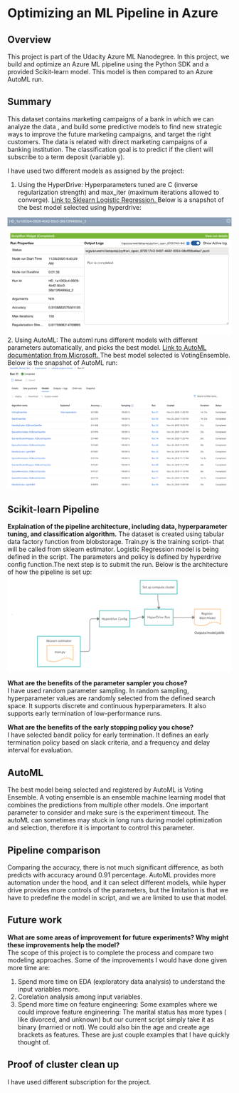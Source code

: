 # Optimizing an ML Pipeline in Azure

## Overview
This project is part of the Udacity Azure ML Nanodegree.
In this project, we build and optimize an Azure ML pipeline using the Python SDK and a provided Scikit-learn model.
This model is then compared to an Azure AutoML run.

## Summary
This dataset contains marketing campaigns of a bank in which we can analyze the data , and build some predictive models to find new strategic ways to improve the future marketing campaigns, and target the right customers. The data is related with direct marketing campaigns of a banking institution. The classification goal is to predict if the client will subscribe to a term deposit (variable y).

I have used two different models as assigned by the project: 
1. Using the HyperDrive: Hyperparameters tuned are C (inverse regularization strength) and max_iter (maximum iterations allowed to converge). 
<a href ="https://scikit-learn.org/stable/modules/generated/sklearn.linear_model.LogisticRegression.html"> Link to Sklearn Logistic Regression. </a> Below is a snapshot of the best model selected using hyperdrive: <br/>
<img src= "./images/hyperdrive_info.png">
2. Using AutoML: The automl runs different models with different parameters automatically, and picks the best model. <a href ="https://docs.microsoft.com/en-us/azure/machine-learning/concept-automated-ml"> Link to AutoML documentation from Microsoft. </a> The best model selected is VotingEnsemble. Below is the snapshot of AutoML run: <br/>
<img src= "./images/AutoML_snapshot.png">

## Scikit-learn Pipeline
**Explaination of the pipeline architecture, including data, hyperparameter tuning, and classification algorithm.**
The dataset is created using tabular data factory function from blobstorage. Train.py is the training script- that will be called from sklearn estimator. Logistic Regression model is being defined in the script. The parameters and policy is defined by hyperdrive config function.The next step is to submit the run. Below is the architecture of how the pipeline is set up:<br/>
<img src= "./images/hyperdrive_flow.jpg">

**What are the benefits of the parameter sampler you chose?** <br/>
I have used random parameter sampling. In random sampling, hyperparameter values are randomly selected from the defined search space. It supports discrete and continuous hyperparameters. It also supports early termination of low-performance runs.

**What are the benefits of the early stopping policy you chose?** <br/>
I have selected bandit policy for early termination. It defines an early termination policy based on slack criteria, and a frequency and delay interval for evaluation.

## AutoML <br/>
The best model being selected and registered by AutoML is Voting Ensemble. A voting ensemble is an ensemble machine learning model that combines the predictions from multiple other models. One important parameter to consider and make sure is the experiment timeout. The autoML can sometimes may stuck in long runs during model optimization and selection, therefore it is important to control this parameter. 

## Pipeline comparison </br>
Comparing the accuracy, there is not much significant difference, as both predicts with accuracy around 0.91 percentage. AutoML provides more automation under the hood, and it can select different models, while hyper drive provides more controls of the parameters, but the limitation is that we have to predefine the model in script, and we are limited to use that model. 


## Future work
**What are some areas of improvement for future experiments? Why might these improvements help the model?** <br/>
The scope of this project is to complete the process and compare two modeling approaches. Some of the improvements I would have done given more time are:
1. Spend more time on EDA (exploratory data analysis) to understand the input variables more. 
2. Corelation analysis among input variables.
3. Spend more time on feature engineering: Some examples where we could improve feature engineering: The marital status has more types ( like divorced, and unknown) but our current script simply take it as binary (married or not). We could also bin the age and create age brackets as features. These are just couple examples that I have quickly thought of.

## Proof of cluster clean up
I have used different subscription for the project. 
